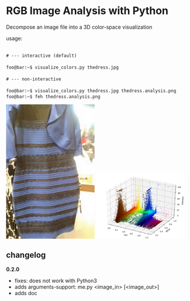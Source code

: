 RGB Image Analysis with Python
==============================

Decompose an image file into a 3D color-space visualization

usage:

```console

# --- interactive (default)

foo@bar:~$ visualize_colors.py thedress.jpg 

# --- non-interactive

foo@bar:~$ visualize_colors.py thedress.jpg thedress.analysis.png
foo@bar:~$ feh thedress.analysis.png
```

<img src="thedress.jpg" width="48%"></img>
<img src="thedress.analysis.png" width="48%"></img>

changelog
---------

**0.2.0**

- fixes: does not work with Python3
- adds arguments-support: me.py <image_in> [<image_out>]
- adds doc
